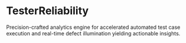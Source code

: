 # TesterReliability
Precision-crafted analytics engine for accelerated automated test case execution and real-time defect illumination yielding actionable insights.

